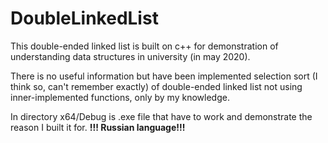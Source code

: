 # DoubleLinkedList

This double-ended linked list is built on c++ for demonstration of understanding data structures in university (in may 2020).

There is no useful information but have been implemented selection sort (I think so, can't remember exactly) of double-ended linked list not using 
inner-implemented functions, only by my knowledge.

In directory x64/Debug is .exe file that have to work and demonstrate the reason I built it for. 
**!!! Russian language!!!**
